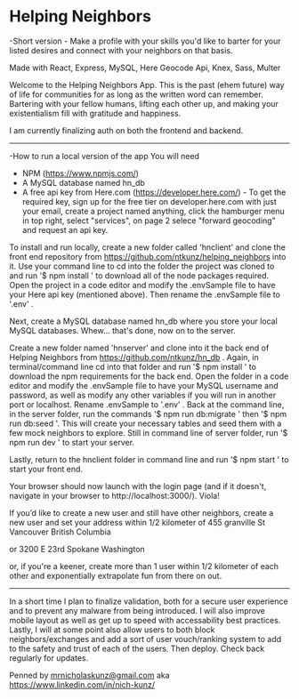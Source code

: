 
# Helping Neighbors

-Short version - Make a profile with your skills you'd like to barter for your listed desires and connect with your neighbors on that basis. 

Made with React, Express, MySQL, Here Geocode Api, Knex, Sass, Multer

Welcome to the Helping Neighbors App. This is the past (ehem future) way of life for communities for as long as the written word can remember. Bartering with your fellow humans, lifting each other up, and making your existentialism fill with gratitude and happiness.

I am currently finalizing auth on both the frontend and backend. 

------------------------------------------------------

-How to run a local version of the app
You will need 
- NPM (https://www.npmjs.com/) 
- A MySQL database named hn_db
- A free api key from Here.com (https://developer.here.com/) - To get the required key, sign up for the free tier on developer.here.com with just your email, create a project named anything, click the hamburger menu in top right, select "services", on page 2 selece "forward geocoding" and request an api key. 


To install and run locally, create a new folder called 'hnclient' and clone the front end repository from https://github.com/ntkunz/helping_neighbors into it. Use your command line to cd into the folder the project was cloned to and run '$ npm install ' to download all of the node packages required. Open the project in a code editor and modify the .envSample file to have your Here api key (mentioned above). Then rename the .envSample file to '.env' .

Next, create a MySQL database named hn_db where you store your local MySQL databases. Whew... that's done, now on to the server.

Create a new folder named 'hnserver' and clone into it the back end of Helping Neighbors from https://github.com/ntkunz/hn_db . Again, in terminal/command line cd into that folder and run '$ npm install ' to download the npm requirements for the back end. Open the folder in a code editor and modify the .envSample file to have your MySQL username and password, as well as modify any other variables if you will run in another port or localhost. Rename .envSample to '.env' . Back at the command line, in the server folder, run the commands '$ npm run db:migrate ' then '$ npm run db:seed '. This will create your necessary tables and seed them with a few mock neighbors to explore. Still in command line of server folder, run '$ npm run dev ' to start your server.

Lastly, return to the hnclient folder in command line and run '$ npm start ' to start your front end. 

Your browser should now launch with the login page (and if it doesn't, navigate in your browser to http://localhost:3000/). Viola! 

If you’d like to create a new user and still have other neighbors, create a new user and set your address within 1/2 kilometer of
455 granville St
Vancouver
British Columbia

or 
3200 E 23rd
Spokane
Washington

or, if you're a keener, create more than 1 user within 1/2 kilometer of each other and exponentially extrapolate fun from there on out.

---------------------------------------------------

In a short time I plan to finalize validation, both for a secure user experience and to prevent any malware from being introduced. I will also improve mobile layout as well as get up to speed with accessability best practices. Lastly, I will at some point also allow users to both block neighbors/exchanges and add a sort of user vouch/ranking system to add to the safety and trust of each of the users. Then deploy. Check back regularly for updates. 

Penned by mrnicholaskunz@gmail.com aka https://www.linkedin.com/in/nich-kunz/





